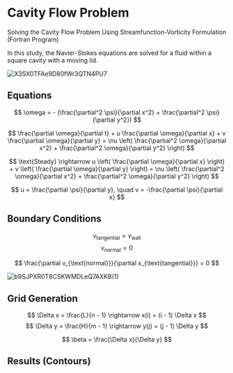 # Cavity Flow Problem
Solving the Cavity Flow Problem Using Streamfunction-Vorticity Formulation (Fortran Program)


In this study, the Navier-Stokes equations are solved for a fluid within a square cavity with a moving lid.

![X3SX0TFAe9D80fWr3QTN4PU7](https://github.com/user-attachments/assets/32c5ece0-ee56-40ba-8ba8-c7aa10d87bb8)

## Equations

$$ \omega = - (\frac{\partial^2 \psi}{\partial x^2} + \frac{\partial^2 \psi}{\partial y^2}) $$

$$ \frac{\partial \omega}{\partial t} + u \frac{\partial \omega}{\partial x} + v \frac{\partial \omega}{\partial y} = \nu \left( \frac{\partial^2 \omega}{\partial x^2} + \frac{\partial^2 \omega}{\partial y^2} \right) $$

$$ \text{Steady} \rightarrow u \left( \frac{\partial \omega}{\partial x} \right) + v \left( \frac{\partial \omega}{\partial y} \right) = \nu \left( \frac{\partial^2 \omega}{\partial x^2} + \frac{\partial^2 \omega}{\partial y^2} \right) $$

$$ u = \frac{\partial \psi}{\partial y}, \quad v = -\frac{\partial \psi}{\partial x} $$

## Boundary Conditions

$$ v_{\text{tangential}} = v_{\text{wall}} $$ $$ v_{\text{normal}} = 0 $$

$$ \frac{\partial v_{\text{normal}}}{\partial x_{\text{tangential}}} = 0 $$

![b9SJPXR0T8CSKWMDLeQ7AXKB(1)](https://github.com/user-attachments/assets/1f809050-634b-45a9-a2bc-1a9d10fbe81d)

## Grid Generation

$$ \Delta x = \frac{L}{n - 1} \rightarrow x(i) = (i - 1) \Delta x $$
$$ \Delta y = \frac{H}{m - 1} \rightarrow y(j) = (j - 1) \Delta y $$

$$ \beta = \frac{\Delta x}{\Delta y} $$

## Results (Contours)
